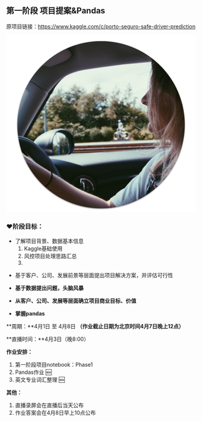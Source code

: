## 第一阶段 项目提案&Pandas

原项目链接：https://www.kaggle.com/c/porto-seguro-safe-driver-prediction

![输入图片说明](../../pic/image.png)


### ❤️阶段目标：

- 了解项目背景、数据基本信息
    1. Kaggle基础使用
    2. 风控项目处理思路汇总
    3. 

* 基于客户、公司、发展前景等层面提出项目解决方案，并评估可行性

    

- **基于数据提出问题，头脑风暴**

- **从客户、公司、发展等层面确立项目商业目标、价值**

- **掌握pandas**

**周期：**4月1日 至 4月8日 **（作业截止日期为北京时间4月7日晚上12点）**

**直播时间：**4月3日（晚8:00）

**作业安排：**

1. 第一阶段项目notebook：Phase1
2. Pandas作业 🆕
3. 英文专业词汇整理 🆕

**其他：**

1. 直播录屏会在直播后当天公布
2. 作业答案会在4月8日早上10点公布
